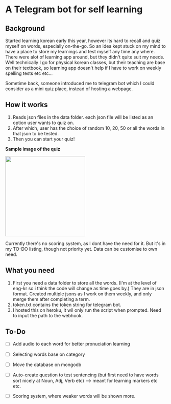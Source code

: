 # A Telegram bot for self learning

## Background
Started learning korean early this year, however its hard to recall and quiz myself on words, especially on-the-go. So an idea kept stuck on my mind to have a place to store my learnings and test myself any time any where. There were alot of learning app around, but they didn't quite suit my needs. Well technically I go for physical korean classes, but their teaching are base on their textbook, so learning app doesn't help if I have to work on weekly spelling tests etc etc... 


Sometime back, someone introduced me to telegram bot which I could consider as a mini quiz place, instead of hosting a webpage. 


## How it works
1. Reads json files in the data folder. each json file will be listed as an option user wants to quiz on.
2. After which, user has the choice of random 10, 20, 50 or all the words in that json to be tested.
3. Then you can start your quiz!

**Sample image of the quiz**

<img src="https://user-images.githubusercontent.com/26425194/121528378-fce2e780-ca2d-11eb-97a3-cadb8800db63.PNG" width="250">


Currently there's no scoring system, as I dont have the need for it. But it's in my TO-DO listing, though not priority yet.
Data can be customise to own need.

## What you need
1. First you need a data folder to store all the words. (I'm at the level of eng-kr so i think the code will change as time goes by.) They are in json format. Created multiple jsons as I work on them weekly, and only merge them after completing a term.
2. token.txt contains the token string for telegram bot.
3. I hosted this on heroku, it wil only run the script when prompted. Need to input the path to the webhook.


## To-Do
- [ ] Add audio to each word for better pronuciation learning
- [ ] Selecting words base on category
- [ ] Move the database on mongodb
- [ ] Auto-create question to test sentencing (but first need to have words sort nicely at Noun, Adj, Verb etc) --> meant for learning markers etc etc.
- [ ] Scoring system, where weaker words will be shown more.

